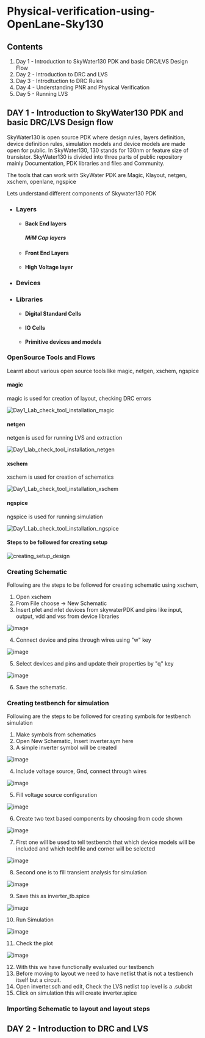 
# Physical-verification-using-OpenLane-Sky130

## Contents
  1. Day 1 - Introduction to SkyWater130 PDK and basic DRC/LVS Design Flow
  2. Day 2 - Introduction to DRC and LVS
  3. Day 3 - Introdtuction to DRC Rules
  4. Day 4 - Understanding PNR and Physical Verification
  5. Day 5 - Running LVS

## DAY 1 - Introduction to SkyWater130 PDK and basic DRC/LVS Design flow

SkyWater130 is open source PDK where design rules, layers definition, device definition rules, simulation models and device models are made open for public. In SkyWater130, 130 stands for 130nm or feature size of transistor. SkyWater130 is divided into three parts of public repository mainly Documentation, PDK libraries and files and Community.

The tools that can work with SkyWater PDK are Magic, Klayout, netgen, xschem, openlane, ngspice

Lets understand different components of Skywater130 PDK
* ### **Layers**
  * #### Back End layers
      ##### MiM Cap layers
  * #### Front End Layers
  * #### High Voltage layer
* ### **Devices**
* ### **Libraries**
  * #### Digital Standard Cells
  * #### IO Cells
  * #### Primitive devices and models

### OpenSource Tools and Flows

Learnt about various open source tools like magic, netgen, xschem, ngspice

  #### magic
  magic is used for creation of layout, checking DRC errors
 
  ![Day1_Lab_check_tool_installation_magic](https://user-images.githubusercontent.com/24937940/129443616-bff833e7-b2a3-496b-af50-a2c1430a0267.PNG)

  #### netgen
  netgen is used for running LVS and extraction
  
  ![Day1_lab_check_tool_installation_netgen](https://user-images.githubusercontent.com/24937940/129443330-d7235990-408a-4635-a322-a13d213d3414.PNG)

  #### xschem
  xschem is used for creation of schematics
  
  ![Day1_Lab_check_tool_installation_xschem](https://user-images.githubusercontent.com/24937940/129443365-5cffb405-688c-4d35-9bc6-081db8585b07.PNG)

  #### ngspice
  ngspice is used for running simulation
       
  ![Day1_Lab_check_tool_installation_ngspice](https://user-images.githubusercontent.com/24937940/129443506-cd3088ed-298b-4871-be74-2215c7f19424.PNG)

  #### Steps to be followed for creating setup
  
  ![creating_setup_design](https://user-images.githubusercontent.com/24937940/129444596-bc18c9b3-7537-487b-814d-2f6fe3c57e0d.PNG)

 ### Creating Schematic
 
  Following are the steps to be followed for creating schematic using xschem,
  1. Open xschem
  2. From File choose -> New Schematic
  3. Insert pfet and nfet devices from skywaterPDK and pins like input, output, vdd and vss from device libraries
  
  ![image](https://user-images.githubusercontent.com/24937940/129459345-42caab12-a089-42d1-b60d-8e4b5a86dcef.png)
  
  4. Connect device and pins through wires using "w" key
  
  ![image](https://user-images.githubusercontent.com/24937940/129459504-6a55c6e6-d9e0-443b-ae85-204ce0e42bb1.png)
  
  5. Select devices and pins and update their properties by "q" key
  
  ![image](https://user-images.githubusercontent.com/24937940/129459561-ab64d713-2e0a-480c-b69e-6a7ece3b529d.png)
  
  6. Save the schematic.
  
  ### Creating testbench for simulation
  
  Following are the steps to be followed for creating symbols for testbench simulation
  1. Make symbols from schematics
  2. Open New Schematic, Insert inverter.sym here
  3. A simple inverter symbol will be created
  
  ![image](https://user-images.githubusercontent.com/24937940/129459737-2638d8c5-7d2c-4596-a14f-30bf2ff33465.png)

  4. Include voltage source, Gnd, connect through wires
  
  ![image](https://user-images.githubusercontent.com/24937940/129459834-c0ff1cb6-0072-45a6-84b4-5acbb57caaa6.png)
  
  5. Fill voltage source configuration
  
  ![image](https://user-images.githubusercontent.com/24937940/129459864-50427c13-ade8-45f6-b21e-90bfef26b8a2.png)
  
  6. Create two text based components by choosing from code shown
  
  ![image](https://user-images.githubusercontent.com/24937940/129459901-93cbad5b-54d7-445a-bac9-f26496c51285.png)

  7. First one will be used to tell testbench that which device models will be included and which techfile and corner will be selected
  
  ![image](https://user-images.githubusercontent.com/24937940/129459970-0bb75a72-21b9-42e7-94fb-810d49e860ae.png)

  8. Second one is to fill transient analysis for simulation

  ![image](https://user-images.githubusercontent.com/24937940/129459998-64116ab9-ac5e-4903-bb8a-60f0c929babd.png)

  9. Save this as inverter_tb.spice
  
  ![image](https://user-images.githubusercontent.com/24937940/129460013-547dca0e-2bdd-4390-8c76-7b955c3456de.png)

  10. Run Simulation
  
  ![image](https://user-images.githubusercontent.com/24937940/129460115-23294a40-657b-4464-8da0-a1f8fd9a2039.png)

  11. Check the plot
  
  ![image](https://user-images.githubusercontent.com/24937940/129460125-27e5eb98-334d-4061-83cd-cb5148ef721e.png)

  12. With this we have functionally evaluated our testbench
  13. Before moving to layout we need to have netlist that is not a testbench itself but a circuit.
  14. Open inverter.sch and edit, Check the LVS netlist top level is a .subckt
  15. Click on simulation this will create inverter.spice
  
  ### Importing Schematic to layout and layout steps
  
  
  
## DAY 2 - Introduction to DRC and LVS


 
